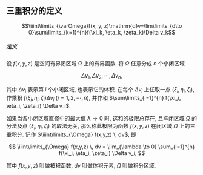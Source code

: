 ## 三重积分的定义

$$\iiint\limits_{\varOmega}f(x, y, z)\mathrm{d}v=\lim\limits_{d\to 0}\sum\limits_{k=1}^{n}f(\xi_k, \eta_k, \zeta_k)\Delta v_k$$

##### 定义

设 $f(x,y,z)$ 是空间有界闭区域 $\Omega$ 上的有界函数. 将 $\Omega$ 任意分成 $n$ 个小闭区域

$$\Delta v_1, \Delta v_2, \cdots, \Delta v_n,$$

其中 $\Delta v_i$ 表示第 $i$ 个小闭区域, 也表示它的体积. 在每个 $\Delta v_i$ 上任取一点 $(\xi_i, \eta_i, \zeta_i)$, 作乘积 $f(\xi_i, \eta_i, \zeta_i) \Delta v_i$ $(i=1,2,\cdots,n)$, 并作和 $\sum\limits_{i=1}^{n} f(\xi_i, \eta_i, \zeta_i) \Delta v_i$.

如果当各小闭区域直径中的最大值 $\lambda \to 0$ 时, 这和的极限总存在, 且与闭区域 $\Omega$ 的分法及点 $(\xi_i, \eta_i, \zeta_i)$ 的取法无关, 那么称此极限为函数 $f(x,y,z)$ 在闭区域 $\Omega$ 上的三重积分. 记作 $\iiint\limits_{\Omega} f(x,y,z) \, dv$, 即

$$
\iiint\limits_{\Omega} f(x,y,z) \, dv = \lim_{\lambda \to 0} \sum_{i=1}^{n} f(\xi_i, \eta_i, \zeta_i) \Delta v_i,
$$

其中 $f(x,y,z)$ 叫做被积函数, $dv$ 叫做体积元素, $\Omega$ 叫做积分区域.
